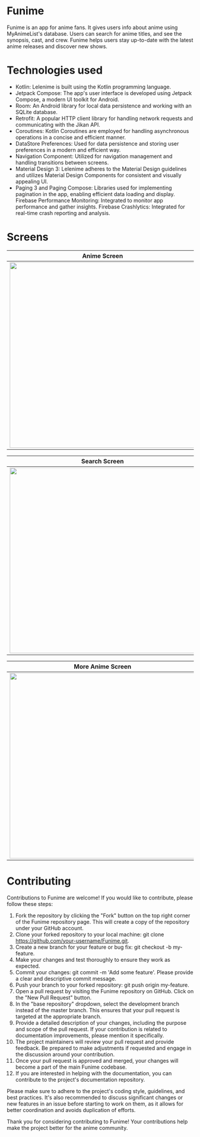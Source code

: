 # Funime
Funime is an app for anime fans. It gives users info about anime using MyAnimeList's database. Users can search for anime titles, and see the synopsis, cast, and crew. Funime helps users stay up-to-date with the latest anime releases and discover new shows.

# Technologies used
* Kotlin: Lelenime is built using the Kotlin programming language.
* Jetpack Compose: The app's user interface is developed using Jetpack Compose, a modern UI toolkit for Android.
* Room: An Android library for local data persistence and working with an SQLite database.
* Retrofit: A popular HTTP client library for handling network requests and communicating with the Jikan API.
* Coroutines: Kotlin Coroutines are employed for handling asynchronous operations in a concise and efficient manner.
* DataStore Preferences: Used for data persistence and storing user preferences in a modern and efficient way.
* Navigation Component: Utilized for navigation management and handling transitions between screens.
* Material Design 3: Lelenime adheres to the Material Design guidelines and utilizes Material Design Components for consistent and visually appealing UI.
* Paging 3 and Paging Compose: Libraries used for implementing pagination in the app, enabling efficient data loading and display.
Firebase Performance Monitoring: Integrated to monitor app performance and gather insights.
Firebase Crashlytics: Integrated for real-time crash reporting and analysis.

# Screens

| Anime Screen | Manga Screen | Favourites Screen |
| ------------ | ------------ | ----------------- |
|<img src="https://github.com/prasannakumarboddeda02/Funime/assets/112362123/1c3c4b0e-2037-4739-a5a7-d711fed79cd3" height="500">|<img src="https://github.com/prasannakumarboddeda02/Funime/assets/112362123/e62fdb03-b97b-4093-b6a0-0fb6dd71bb94" height="500">|<img src="https://github.com/prasannakumarboddeda02/Funime/assets/112362123/349dedcf-d5a6-4593-bc90-a9af9256da2a" height="500">|

| Search Screen | Anime Detail Screen | Settings Screen |
| ------------ | ------------ | ----------------- |
|<img src="https://github.com/prasannakumarboddeda02/Funime/assets/112362123/a50e20cb-fa5e-4049-b53f-cd81e657b0d4" height="500">|<img src="https://github.com/prasannakumarboddeda02/Funime/assets/112362123/7f1211ca-a4c7-42d3-a3be-ccc3284087c9" height="500">|<img src="https://github.com/prasannakumarboddeda02/Funime/assets/112362123/37f4215e-a334-4223-a8f6-4582bb439df2" height="500">|

| More Anime Screen |
| ------------ |
|<img src="https://github.com/prasannakumarboddeda02/Funime/assets/112362123/455ea809-cdfb-4fa1-8060-5c1201b87807" height="500">|
# Contributing
Contributions to Funime are welcome! If you would like to contribute, please follow these steps:

1. Fork the repository by clicking the "Fork" button on the top right corner of the Funime repository page. This will create a copy of the repository under your GitHub account.
2. Clone your forked repository to your local machine: git clone https://github.com/your-username/Funime.git.
3. Create a new branch for your feature or bug fix: git checkout -b my-feature.
4. Make your changes and test thoroughly to ensure they work as expected.
5. Commit your changes: git commit -m 'Add some feature'. Please provide a clear and descriptive commit message.
6. Push your branch to your forked repository: git push origin my-feature.
7. Open a pull request by visiting the Funime repository on GitHub. Click on the "New Pull Request" button.
8. In the "base repository" dropdown, select the development branch instead of the master branch. This ensures that your pull request is targeted at the appropriate branch.
9. Provide a detailed description of your changes, including the purpose and scope of the pull request. If your contribution is related to documentation improvements, please mention it specifically.
10. The project maintainers will review your pull request and provide feedback. Be prepared to make adjustments if requested and engage in the discussion around your contribution.
11. Once your pull request is approved and merged, your changes will become a part of the main Funime codebase.
12. If you are interested in helping with the documentation, you can contribute to the project's documentation repository.

Please make sure to adhere to the project's coding style, guidelines, and best practices. It's also recommended to discuss significant changes or new features in an issue before starting to work on them, as it allows for better coordination and avoids duplication of efforts.

Thank you for considering contributing to Funime! Your contributions help make the project better for the anime community.


